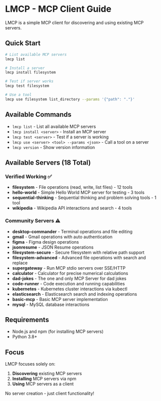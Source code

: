 # LMCP - MCP Client Guide

LMCP is a simple MCP client for discovering and using existing MCP servers.

## Quick Start

```bash
# List available MCP servers
lmcp list

# Install a server
lmcp install filesystem

# Test if server works  
lmcp test filesystem

# Use a tool
lmcp use filesystem list_directory --params '{"path": "."}'
```

## Available Commands

- `lmcp list` - List all available MCP servers
- `lmcp install <server>` - Install an MCP server  
- `lmcp test <server>` - Test if a server is working
- `lmcp use <server> <tool> --params <json>` - Call a tool on a server
- `lmcp version` - Show version information

## Available Servers (18 Total)

### Verified Working ✅
- **filesystem** - File operations (read, write, list files) - 12 tools
- **hello-world** - Simple Hello World MCP server for testing - 3 tools
- **sequential-thinking** - Sequential thinking and problem solving tools - 1 tool 
- **wikipedia** - Wikipedia API interactions and search - 4 tools

### Community Servers ⚠️  
- **desktop-commander** - Terminal operations and file editing
- **gmail** - Gmail operations with auto authentication
- **figma** - Figma design operations
- **jsonresume** - JSON Resume operations
- **filesystem-secure** - Secure filesystem with relative path support
- **filesystem-advanced** - Advanced file operations with search and replace
- **supergateway** - Run MCP stdio servers over SSE/HTTP
- **calculator** - Calculator for precise numerical calculations
- **dad-jokes** - The one and only MCP Server for dad jokes
- **code-runner** - Code execution and running capabilities
- **kubernetes** - Kubernetes cluster interactions via kubectl
- **elasticsearch** - Elasticsearch search and indexing operations
- **basic-mcp** - Basic MCP server implementation
- **mysql** - MySQL database interactions

## Requirements

- Node.js and npm (for installing MCP servers)
- Python 3.8+

## Focus

LMCP focuses solely on:
1. **Discovering** existing MCP servers
2. **Installing** MCP servers via npm
3. **Using** MCP servers as a client

No server creation - just client functionality!